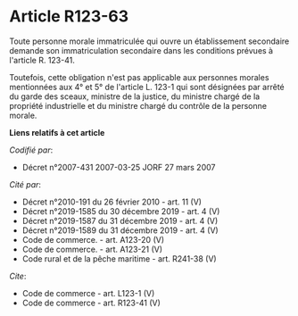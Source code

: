 # Article R123-63

Toute personne morale immatriculée qui ouvre un établissement secondaire demande son immatriculation secondaire dans les
conditions prévues à l'article R. 123-41. 

Toutefois, cette obligation n'est pas applicable aux personnes morales mentionnées aux 4° et 5° de l'article L. 123-1 qui
sont désignées par arrêté du garde des sceaux, ministre de la justice, du ministre chargé de la propriété industrielle et du
ministre chargé du contrôle de la personne morale.

**Liens relatifs à cet article**

_Codifié par_:

  - Décret n°2007-431 2007-03-25 JORF 27 mars 2007

_Cité par_:

  - Décret n°2010-191 du 26 février 2010 - art. 11 (V)
  - Décret n°2019-1585 du 30 décembre 2019 - art. 4 (V)
  - Décret n°2019-1587 du 31 décembre 2019 - art. 4 (V)
  - Décret n°2019-1589 du 31 décembre 2019 - art. 4 (V)
  - Code de commerce. - art. A123-20 (V)
  - Code de commerce. - art. A123-21 (V)
  - Code rural et de la pêche maritime - art. R241-38 (V)

_Cite_:

  - Code de commerce - art. L123-1 (V)
  - Code de commerce - art. R123-41 (V)
